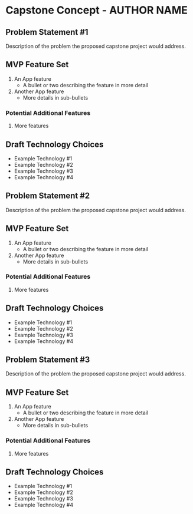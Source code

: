 # Capstone Concept - AUTHOR NAME

## Problem Statement #1

Description of the problem the proposed capstone project would address.

## MVP Feature Set

1.  An App feature
	- A bullet or two describing the feature in more detail
1.  Another App feature
	- More details in sub-bullets
	
### Potential Additional Features

1.  More features

## Draft Technology Choices

- Example Technology #1
- Example Technology #2
- Example Technology #3
- Example Technology #4


## Problem Statement #2

Description of the problem the proposed capstone project would address.

## MVP Feature Set

1.  An App feature
	- A bullet or two describing the feature in more detail
1.  Another App feature
	- More details in sub-bullets
	
### Potential Additional Features

1.  More features

## Draft Technology Choices

- Example Technology #1
- Example Technology #2
- Example Technology #3
- Example Technology #4


## Problem Statement #3

Description of the problem the proposed capstone project would address.

## MVP Feature Set

1.  An App feature
	- A bullet or two describing the feature in more detail
1.  Another App feature
	- More details in sub-bullets
	
### Potential Additional Features

1.  More features

## Draft Technology Choices

- Example Technology #1
- Example Technology #2
- Example Technology #3
- Example Technology #4

